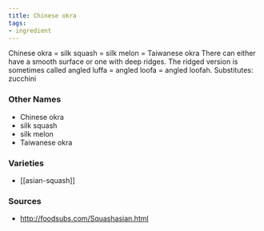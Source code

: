 ```yaml
---
title: Chinese okra
tags:
- ingredient
---
```

Chinese okra = silk squash = silk melon = Taiwanese okra There can either have a smooth surface or one with deep ridges. The ridged version is sometimes called angled luffa = angled loofa = angled loofah. Substitutes: zucchini

### Other Names

* Chinese okra
* silk squash
* silk melon
* Taiwanese okra

### Varieties

* [[asian-squash]]

### Sources
* http://foodsubs.com/Squashasian.html
